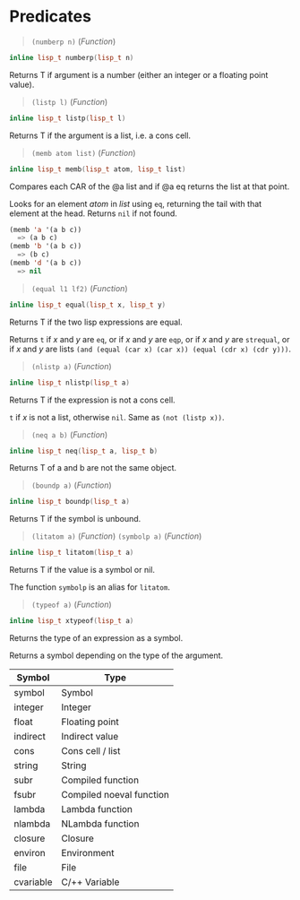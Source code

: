 # Predicates

> `(numberp n)` (_Function_)

```cpp
inline lisp_t numberp(lisp_t n)
```

Returns T if argument is a number (either an integer or a floating
point value).

> `(listp l)` (_Function_)

```cpp
inline lisp_t listp(lisp_t l)
```

Returns T if the argument is a list, i.e. a cons cell.

> `(memb atom list)` (_Function_)

```cpp
inline lisp_t memb(lisp_t atom, lisp_t list)
```

Compares each CAR of the @a list and if @a eq returns the list at
that point.

Looks for an element _atom_ in _list_ using `eq`, returning the tail with
that element at the head. Returns `nil` if not found.

```lisp
(memb 'a '(a b c))
  => (a b c)
(memb 'b '(a b c))
  => (b c)
(memb 'd '(a b c))
  => nil
```

> `(equal l1 lf2)` (_Function_)

```cpp
inline lisp_t equal(lisp_t x, lisp_t y)
```

Returns T if the two lisp expressions are equal.

Returns `t` if _x_ and _y_ are `eq`, or if _x_ and _y_ are `eqp`, or if _x_
and _y_ are `strequal`, or if _x_ and _y_ are lists `(and (equal (car x)
(car x)) (equal (cdr x) (cdr y)))`.

> `(nlistp a)` (_Function_)

```cpp
inline lisp_t nlistp(lisp_t a)
```

Returns T if the expression is not a cons cell.

`t` if _x_ is not a list, otherwise `nil`. Same as `(not (listp x))`.

> `(neq a b)` (_Function_)

```cpp
inline lisp_t neq(lisp_t a, lisp_t b)
```

Returns T of a and b are not the same object.

> `(boundp a)` (_Function_)

```cpp
inline lisp_t boundp(lisp_t a)
```

Returns T if the symbol is unbound.

> `(litatom a)` (_Function_)
> `(symbolp a)` (_Function_)

```cpp
inline lisp_t litatom(lisp_t a)
```

Returns T if the value is a symbol or nil.

The function `symbolp` is an alias for `litatom`.

> `(typeof a)` (_Function_)

```cpp
inline lisp_t xtypeof(lisp_t a)
```

Returns the type of an expression as a symbol.

Returns a symbol depending on the type of the argument.

| Symbol    | Type                     |
|-----------|--------------------------|
| symbol    | Symbol                   |
| integer   | Integer                  |
| float     | Floating point           |
| indirect  | Indirect value           |
| cons      | Cons cell / list         |
| string    | String                   |
| subr      | Compiled function        |
| fsubr     | Compiled noeval function |
| lambda    | Lambda function          |
| nlambda   | NLambda function         |
| closure   | Closure                  |
| environ   | Environment              |
| file      | File                     |
| cvariable | C/++ Variable            |
